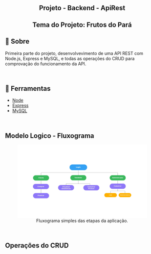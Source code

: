 <h2 align='center'>Projeto - Backend - ApiRest </h2>
<h2 align='center'>Tema do Projeto: Frutos do Pará</h2>


## 📄 Sobre
Primeira parte do projeto, desenvolvevimento de uma API REST com Node.js, Express e MySQL, e todas as operações do CRUD para comprovação do funcionamento da API.

<br>

## 🔨 Ferramentas

- [Node](https://nodejs.org/pt-br/docs/)
- [Express](https://expressjs.com/)
- [MySQL](https://www.mysql.com/)

<br>

##  Modelo Logico - Fluxograma

<figure align="center">
<img align="center" width='700' src='./imgs/fluxograma.jpeg' alt='Fluxograma' title='Modelo Logico'>
<figcaption>Fluxograma simples das etapas da aplicação.</figcaption>
</figure>

<br>

## Operações do CRUD
